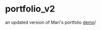 # portfolio_v2
an updated version of Mari's portfolio
[demo](https://marisumidamiyashiro.github.io/portfolio_v2)/
